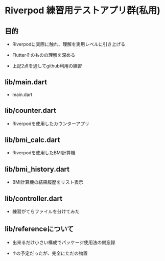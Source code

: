 # Riverpod 練習用テストアプリ群(私用)

## 目的

- Riverpodに実際に触れ、理解を実用レベルに引き上げる

- Flutterそのものの理解を深める

- 上記2点を通してgithub利用の練習

## lib/main.dart

- main.dart

## lib/counter.dart

- Riverpodを使用したカウンターアプリ

## lib/bmi_calc.dart

- Riverpodを使用したBMI計算機

## lib/bmi_history.dart

- BMI計算機の結果履歴をリスト表示

## lib/controller.dart

- 練習がてらファイルを分けてみた

## lib/referenceについて

- 出来るだけ小さい構成でパッケージ使用法の備忘録

- ↑の予定だったが、完全にただの物置
